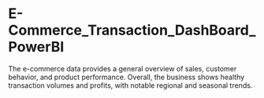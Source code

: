# E-Commerce_Transaction_DashBoard_PowerBI
The e-commerce data provides a general overview of sales, customer behavior, and product performance. Overall, the business shows healthy transaction volumes and profits, with notable regional and seasonal trends.
